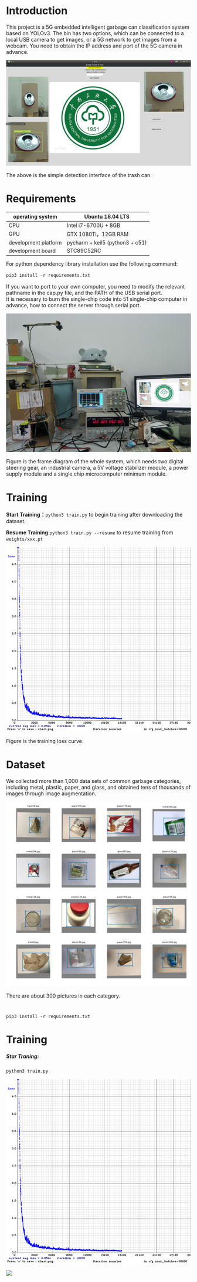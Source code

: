 # Introduction


This project is a 5G embedded intelligent garbage can classification system based on YOLOv3.  The bin has two options, which can be connected to a local USB camera to get images, or a 5G network to get images from a webcam.  You need to obtain the IP address and port of the 5G camera in advance.  



![](/picture/2.png)

The above is the simple detection interface of the trash can.
# Requirements

| operating system | Ubuntu 18.04 LTS                            |
| -------- | ------------------------------------------- |
| CPU      | Intel i7-6700U + 8GB                         |
| GPU      | GTX 1080Ti，12GB RAM                       |
| development platform | pycharm + keil5 (python3 + c51)             |
| development board   | STC89C52RC                                  |

For python dependency library installation use the following command:

```python
pip3 install -r requirements.txt
```

If you want to port to your own computer, you need to modify the relevant pathname in the cap.py file, and the PATH of the USB serial port.  
It is necessary to burn the single-chip code into 51 single-chip computer in advance, how to connect the server through serial port.  

![](/picture/1.jpg)

Figure is the frame diagram of the whole system, which needs two digital steering gear, an industrial camera, a 5V voltage stabilizer module, a power supply module and a single chip microcomputer minimum module.  

# Training

**Start Training：**`python3 train.py`  to begin training after downloading the dataset.

**Resume Training**:`python3 train.py --resume` to resume training from `weights/xxx.pt`

![](/picture/chart.png)

Figure is the training loss curve.

# Dataset

We collected more than 1,000 data sets of common garbage categories, including metal, plastic, paper, and glass, and obtained tens of thousands of images through image augmentation.  

![](train_batch0.jpg)

There are about 300 pictures in each category.

# 



```
pip3 install -r requirements.txt
```



# Training

##### Star Traning:

```python
python3 train.py
```

![](/picture/chart.png)





![](/pictute/1.jpg)



# 








